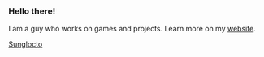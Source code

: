 ### Hello there! 

I am a guy who works on games and projects.
Learn more on my [website](https://sunglocto.github.io).

[Sunglocto](https://cdn.glitch.com/972621ac-7a33-400f-b508-5c011b380af6%2Fsunglocto.svg?v=1624725264189)
